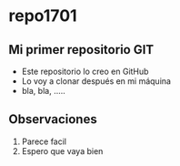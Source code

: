 # repo1701

## Mi primer repositorio GIT
- Este repositorio lo creo en GitHub
- Lo voy a clonar después en mi máquina
- bla, bla, .....

## Observaciones
1. Parece facil
2. Espero que vaya bien
